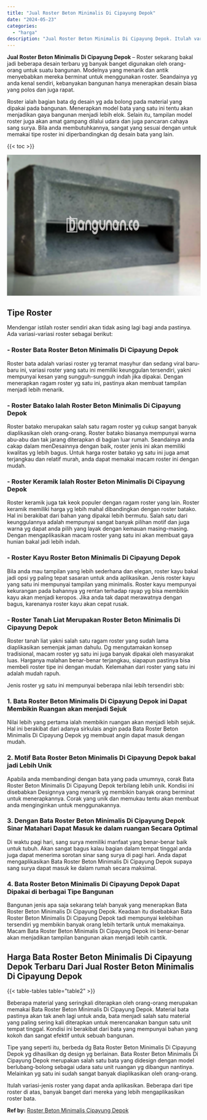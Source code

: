 ```yaml
---
title: "Jual Roster Beton Minimalis Di Cipayung Depok"
date: "2024-05-23"
categories: 
  - "harga"
description: "Jual Roster Beton Minimalis Di Cipayung Depok. Itulah variasi-jenis roster yang dapat anda aplikasikan. Beberapa dari tipe roster di atas, banyak banget dari..."
---
```


**Jual Roster Beton Minimalis Di Cipayung Depok** – Roster sekarang bakal jadi beberapa desain terbaru yg banyak banget digunakan oleh orang-orang untuk suatu bangunan. Modelnya yang menarik dan antik menyebabkan mereka berminat untuk menggunakan roster. Seandainya yg anda kenal sendiri, kebanyakan bangunan hanya menerapkan desain biasa yang polos dan juga rapat.

Roster ialah bagian bata dg desain yg ada bolong pada material yang dipakai pada bangunan. Menerapkan model bata yang satu ini tentu akan menjadikan gaya bangunan menjadi lebih elok. Selain itu, tampilan model roster juga akan amat gampang dilalui udara dan juga pancaran cahaya sang surya. Bila anda membutuhkannya, sangat yang sesuai dengan untuk memakai tipe roster ini diperbandingkan dg desain bata yang lain.

{{< toc >}}

![Jual Roster Beton Minimalis Di Cipayung Depok](/images/bata-roster-minimalis-17.png)

## Tipe Roster

Mendengar istilah roster sendiri akan tidak asing lagi bagi anda pastinya. Ada variasi-variasi roster sebagai berikut:

### \- Roster Bata Roster Beton Minimalis Di Cipayung Depok

Roster bata adalah variasi roster yg teramat masyhur dan sedang viral baru-baru ini, variasi roster yang satu ini memiliki keunggulan tersendiri, yakni mempunyai kesan yang sungguh-sungguh indah jika dipakai. Dengan menerapkan ragam roster yg satu ini, pastinya akan membuat tampilan menjadi lebih menarik.

### \- Roster Batako Ialah Roster Beton Minimalis Di Cipayung Depok

Roster batako merupakan salah satu ragam roster yg cukup sangat banyak diaplikasikan oleh orang-orang. Roster batako biasanya mempunyai warna abu-abu dan tak jarang diterapkan di bagian luar rumah. Seandainya anda cakap dalam menDesainnya dengan baik, roster jenis ini akan memiliki kwalitas yg lebih bagus. Untuk harga roster batako yg satu ini juga amat terjangkau dan relatif murah, anda dapat memakai macam roster ini dengan mudah.

### \- Roster Keramik Ialah Roster Beton Minimalis Di Cipayung Depok

Roster keramik juga tak keok populer dengan ragam roster yang lain. Roster keramik memiliki harga yg lebih mahal dibandingkan dengan roster batako. Hal ini berakibat dari bahan yang dipakai lebih bermutu. Salah satu dari keunggulannya adalah mempunyai sangat banyak pilihan motif dan juga warna yg dapat anda pilih yang layak dengan kemauan masing-masing. Dengan mengaplikasikan macam roster yang satu ini akan membuat gaya hunian bakal jadi lebih indah.

### \- Roster Kayu Roster Beton Minimalis Di Cipayung Depok

Bila anda mau tampilan yang lebih sederhana dan elegan, roster kayu bakal jadi opsi yg paling tepat sasaran untuk anda aplikasikan. Jenis roster kayu yang satu ini mempunyai tampilan yang minimalis. Roster kayu mempunyai kekurangan pada bahannya yg rentan terhadap rayap yg bisa membikin kayu akan menjadi keropos. Jika anda tak dapat merawatnya dengan bagus, karenanya roster kayu akan cepat rusak.

### \- Roster Tanah Liat Merupakan Roster Beton Minimalis Di Cipayung Depok

Roster tanah liat yakni salah satu ragam roster yang sudah lama diaplikasikan semenjak jaman dahulu. Dg mengutamakan konsep tradisional, macam roster yg satu ini juga banyak dipakai oleh masyarakat luas. Harganya malahan benar-benar terjangkau, siapapun pastinya bisa membeli roster tipe ini dengan mudah. Kelemahan dari roster yang satu ini adalah mudah rapuh.

Jenis roster yg satu ini mempunyai beberapa nilai lebih tersendiri sbb:

### 1\. Bata Roster Beton Minimalis Di Cipayung Depok ini Dapat Membikin Ruangan akan menjadi Sejuk

Nilai lebih yang pertama ialah membikin ruangan akan menjadi lebih sejuk. Hal ini berakibat dari adanya sirkulais angin pada Bata Roster Beton Minimalis Di Cipayung Depok yg membuat angin dapat masuk dengan mudah.

### 2\. Motif Bata Roster Beton Minimalis Di Cipayung Depok bakal jadi Lebih Unik

Apabila anda membandingi dengan bata yang pada umumnya, corak Bata Roster Beton Minimalis Di Cipayung Depok terbilang lebih unik. Kondisi ini disebabkan Designnya yang menarik yg membikin banyak orang berminat untuk menerapkannya. Corak yang unik dan memukau tentu akan membuat anda menginginkan untuk menggunakannya.

### 3\. Dengan Bata Roster Beton Minimalis Di Cipayung Depok Sinar Matahari Dapat Masuk ke dalam ruangan Secara Optimal

Di waktu pagi hari, sang surya memiliki manfaat yang benar-benar baik untuk tubuh. Akan sangat bagus kalau bagian dalam tempat tinggal anda juga dapat menerima sorotan sinar sang surya di pagi hari. Anda dapat mengaplikasikan Bata Roster Beton Minimalis Di Cipayung Depok supaya sang surya dapat masuk ke dalam rumah secara maksimal.

### 4\. Bata Roster Beton Minimalis Di Cipayung Depok Dapat Dipakai di berbagai Tipe Bangunan

Bangunan jenis apa saja sekarang telah banyak yang menerapkan Bata Roster Beton Minimalis Di Cipayung Depok. Keadaan itu disebabkan Bata Roster Beton Minimalis Di Cipayung Depok tadi mempunyai kelebihan tersendiri yg membikin banyak orang lebih tertarik untuk memakainya. Macam Bata Roster Beton Minimalis Di Cipayung Depok ini benar-benar akan menjadikan tampilan bangunan akan menjadi lebih cantik.

## Harga Bata Roster Beton Minimalis Di Cipayung Depok Terbaru Dari Jual Roster Beton Minimalis Di Cipayung Depok

{{< table-tables table="table2" >}}

Beberapa material yang seringkali diterapkan oleh orang-orang merupakan memakai Bata Roster Beton Minimalis Di Cipayung Depok. Material bata pastinya akan tak aneh lagi untuk anda, bata menjadi salah satu material yang paling sering kali diterapkan untuk merencanakan bangun satu unit tempat tinggal. Kondisi ini berakibat dari bata yang mempunyai bahan yang kokoh dan sangat efektif untuk sebuah bangunan.

Tipe yang seperti itu, berbeda dg Bata Roster Beton Minimalis Di Cipayung Depok yg dihasilkan dg design yg berlainan. Bata Roster Beton Minimalis Di Cipayung Depok merupakan salah satu bata yang didesign dengan model berlubang-bolong sebagai udara satu unit ruangan yg dibangun nantinya. Melainkan yg satu ini sudah sangat banyak diaplikasikan oleh orang-orang.

Itulah variasi-jenis roster yang dapat anda aplikasikan. Beberapa dari tipe roster di atas, banyak banget dari mereka yang lebih mengaplikasikan roster bata.

**Ref by:** [Roster Beton Minimalis Cipayung Depok](https://id.wikipedia.org/wiki/Roster)
